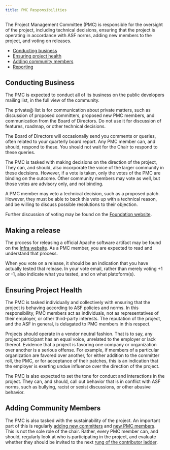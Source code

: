 ```yaml
---
title: PMC Responsibilities
---
```


The Project Management Committee (PMC) is responsible for the oversight
of the project, including technical decisions, ensuring that the project
is operating in accordance with ASF norms, adding new members to the
project, and voting on releases.

* [Conducting business](#conducting-business)
* [Ensuring project health](#ensuring-project-health)
* [Adding community members](#adding-community-members)
* [Reporting](/pmc/reporting)

## Conducting Business

The PMC is expected to conduct all of its business on the public
developers mailing list, in the full view of the community.

The private@ list is for communication about private matters, such as
discussion of proposed committers, proposed new PMC members, and
communication from the Board of Directors. Do not use it for discussion
of features, roadmap, or other technical decisions.

The Board of Directors will occasionally send you comments or queries,
often related to your quarterly board report. Any PMC member can, and
should, respond to these. You should not wait for the Chair to respond
to these queries.

The PMC is tasked with making decisions on the direction of the project,
They can, and should, also incorporate the voice of the larger community
in these decisions. However, if a vote is taken, only the votes of the
PMC are binding on the outcome. Other community members may vote as
well, but those votes are advisory only, and not binding.

A PMC member may veto a technical decision, such as a proposed patch.
However, they must be able to back this veto up with a technical reason,
and be willing to discuss possible resolutions to their objection.

Further discussion of voting may be found on the [Foundation
website](https://www.apache.org/foundation/voting.html).

## Making a release

The process for releasing a official Apache software artifact may be
found on the [Infra
website](https://infra.apache.org/release-publishing.html). As a PMC
member, you are expected to read and understand that process.

When you vote on a release, it should be an indication that you have
actually tested that release. In your vote email, rather than merely
voting +1 or -1, also indicate what you tested, and on what
platoform(s).

## Ensuring Project Health

The PMC is tasked individually and collectively with ensuring that the
project is behaving according to ASF policies and norms. In this
responsibility, PMC members act as individuals, not as representatives
of their employer, or other third-party interests. The reputation of the
project, and the ASF in general, is delagated to PMC members in this
respect.

Projects should operate in a vendor neutral fashion. That is to say, any
project participant has an equal voice, unrelated to the employer or
lack thereof. Evidence that a project is favoring one company or
organization over another is a serious offense. For example, if members
of a particular organization are favored over another, for either
addition to the committer roll, the PMC, or for acceptance of their
patches, this is an indication that the employer is exerting undue
influence over the direction of the project.

The PMC is also expected to set the tone for conduct and interactions in
the project. They can, and should, call out behavior that is in conflict
with ASF norms, such as bullying, racist or sexist discussions, or other
abusive behavior.

## Adding Community Members

The PMC is also tasked with the sustainability of the project. An
important part of this is regularly [adding new
committers](/pmc/adding-committers) and [new PMC
members](/pmc/adding-pmc-members). This is not the sole role of the
chair. Rather, every PMC member can, and should, regularly look at who
is participating in the project, and evaluate whether they should be
invited to the next [rung of the contributor
ladder](/contributor-ladder).

